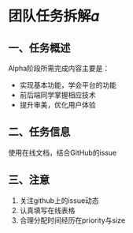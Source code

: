 # 团队任务拆解𝛼

## 一、任务概述

Alpha阶段所需完成内容主要是：

- 实现基本功能，学会平台的功能
- 前后端同学掌握相应技术
- 提升审美，优化用户体验

## 二、任务信息

使用在线文档，结合GitHub的issue

## 三、注意

1. 关注github上的issue动态
2. 认真填写在线表格
3. 合理分配时间经历在priority与size